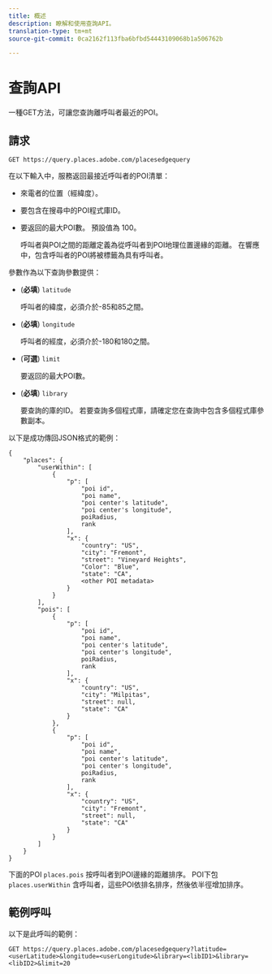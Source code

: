 ```yaml
---
title: 概述
description: 瞭解和使用查詢API。
translation-type: tm+mt
source-git-commit: 0ca2162f113fba6bfbd54443109068b1a506762b

---
```




# 查詢API

一種GET方法，可讓您查詢離呼叫者最近的POI。

## 請求

```text
GET https://query.places.adobe.com/placesedgequery
```

在以下輸入中，服務返回最接近呼叫者的POI清單：

* 來電者的位置（經緯度）。
* 要包含在搜尋中的POI程式庫ID。
* 要返回的最大POI數。  預設值為 100。

   呼叫者與POI之間的距離定義為從呼叫者到POI地理位置邊緣的距離。 在響應中，包含呼叫者的POI將被標籤為具有呼叫者。

參數作為以下查詢參數提供：

* (**必填**) `latitude`

   呼叫者的緯度，必須介於-85和85之間。
* (**必填**) `longitude`

   呼叫者的經度，必須介於-180和180之間。

* (**可選**) `limit`

   要返回的最大POI數。

* (**必填**) `library`

   要查詢的庫的ID。 若要查詢多個程式庫，請確定您在查詢中包含多個程式庫參數副本。

以下是成功傳回JSON格式的範例：

```markup
{
    "places": {
        "userWithin": [
            {
                "p": [
                    "poi id",
                    "poi name",
                    "poi center's latitude",
                    "poi center's longitude",
                    poiRadius,
                    rank
                ],
                "x": {
                    "country": "US",
                    "city": "Fremont",
                    "street": "Vineyard Heights",
                    "Color": "Blue",
                    "state": "CA",
                    <other POI metadata>
                }
            }
        ],
        "pois": [
            {
                "p": [
                    "poi id",
                    "poi name",
                    "poi center's latitude",
                    "poi center's longitude",
                    poiRadius,
                    rank
                ],
                "x": {
                    "country": "US",
                    "city": "Milpitas",
                    "street": null,
                    "state": "CA"
                }
            },
            {
                "p": [
                    "poi id",
                    "poi name",
                    "poi center's latitude",
                    "poi center's longitude",
                    poiRadius,
                    rank
                ],
                "x": {
                    "country": "US",
                    "city": "Fremont",
                    "street": null,
                    "state": "CA"
                }
            }
        ]
    }
}
```

下面的POI `places.pois` 按呼叫者到POI邊緣的距離排序。 POI下包 `places.userWithin` 含呼叫者，這些POI依排名排序，然後依半徑增加排序。

## 範例呼叫

以下是此呼叫的範例：

```text
GET https://query.places.adobe.com/placesedgequery?latitude=<userLatitude>&longitude=<userLongitude>&library=<libID1>&library=<libID2>&limit=20
```
